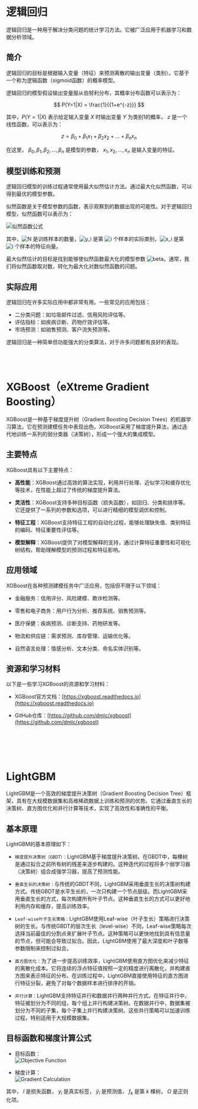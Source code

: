 # 逻辑回归

逻辑回归是一种用于解决分类问题的统计学习方法。它被广泛应用于机器学习和数据分析领域。

## 简介

逻辑回归的目标是根据输入变量（特征）来预测离散的输出变量（类别）。它基于一个称为逻辑函数（sigmoid函数）的概率模型。

逻辑回归的模型假设输出变量服从伯努利分布，其概率分布函数可以表示为：

$$
P(Y=1|X) = \frac{1}{{1+e^{-z}}}
$$

其中，$P(Y=1|X)$ 表示给定输入变量 $X$ 时输出变量 $Y$ 为类别1的概率， $z$ 是一个线性函数，可以表示为：

$$
z = \beta_0 + \beta_1x_1 + \beta_2x_2 + \ldots + \beta_nx_n
$$

在这里， $\beta_0, \beta_1, \beta_2, \ldots, \beta_n$ 是模型的参数， $x_1, x_2, \ldots, x_n$ 是输入变量的特征。

## 模型训练和预测

逻辑回归模型的训练过程通常使用最大似然估计方法。通过最大化似然函数，可以得到最优的模型参数。


似然函数是关于模型参数的函数，表示观察到的数据出现的可能性。对于逻辑回归模型，似然函数可以表示为：

![似然函数公式](https://latex.codecogs.com/png.image?\dpi{150}&space;L(\beta)&space;=&space;\prod_{i=1}^{N}&space;P(Y=y_i|X=x_i)^{y_i}&space;(1-P(Y=y_i|X=x_i))^{1-y_i})

其中，![N](https://latex.codecogs.com/png.image?\dpi{150}&space;N) 是训练样本的数量，![y_i](https://latex.codecogs.com/png.image?\dpi{150}&space;y_i) 是第 ![i](https://latex.codecogs.com/png.image?\dpi{150}&space;i) 个样本的实际类别，![x_i](https://latex.codecogs.com/png.image?\dpi{150}&space;x_i) 是第 ![i](https://latex.codecogs.com/png.image?\dpi{150}&space;i) 个样本的特征向量。

最大似然估计的目标是找到能够使似然函数最大化的模型参数 ![beta](https://latex.codecogs.com/png.image?\dpi{150}&space;\beta)。通常，我们将似然函数取对数，转化为最大化对数似然函数的问题。

## 实际应用

逻辑回归在许多实际应用中都非常有用。一些常见的应用包括：

- 二分类问题：如垃圾邮件过滤、信用风险评估等。
- 评估指标：如疾病诊断、药物疗效评估等。
- 市场预测：如销售预测、客户流失预测等。

逻辑回归是一种简单但功能强大的分类算法，对于许多问题都有良好的表现。
<br>
<br>
<br>
<br>
# XGBoost（eXtreme Gradient Boosting）

XGBoost是一种基于梯度提升树（Gradient Boosting Decision Trees）的机器学习算法，它在预测建模任务中表现出色。XGBoost采用了梯度提升算法，通过迭代地训练一系列的弱分类器（决策树），形成一个强大的集成模型。

## 主要特点

XGBoost具有以下主要特点：

- **高性能**：XGBoost通过高效的算法实现，利用并行处理、近似学习和缓存优化等技术，在性能上超过了传统的梯度提升算法。

- **灵活性**：XGBoost支持多种目标函数（损失函数），如回归、分类和排序等。它还提供了一系列的参数和选项，可以进行精细的模型调优和控制。

- **特征工程**：XGBoost支持特征工程的自动化过程，能够处理缺失值、类别特征的编码、特征重要性评估等。

- **模型解释**：XGBoost提供了对模型解释的支持，通过计算特征重要性和可视化树结构，帮助理解模型的预测过程和特征影响。

## 应用领域

XGBoost在各种预测建模任务中广泛应用，包括但不限于以下领域：

- 金融服务：信用评分、风险建模、欺诈检测等。

- 零售和电子商务：用户行为分析、推荐系统、销售预测等。

- 医疗保健：疾病预测、诊断支持、药物研发等。

- 物流和供应链：需求预测、库存管理、运输优化等。

- 自然语言处理：情感分析、文本分类、命名实体识别等。

## 资源和学习材料

以下是一些学习XGBoost的资源和学习材料：

- XGBoost官方文档：[https://xgboost.readthedocs.io](https://xgboost.readthedocs.io)

- GitHub仓库：[https://github.com/dmlc/xgboost](https://github.com/dmlc/xgboost)
<br>
<br>
<br>
<br>

# LightGBM <br>
LightGBM是一个高效的梯度提升决策树（Gradient Boosting Decision Tree）框架，具有在大规模数据集和高维稀疏数据上训练和预测的优势。它通过垂直生长的决策树、直方图优化和并行计算等技术，实现了高效性和准确性的平衡。

## 基本原理

LightGBM的基本原理如下：

* `梯度提升决策树（GBDT）：`LightGBM基于梯度提升决策树。在GBDT中，每棵树是通过拟合之前所有树的残差来逐步构建的。这种迭代的过程将多个弱学习器（决策树）组合成强学习器，提高了预测性能。

* `垂直生长的决策树：`与传统的GBDT不同，LightGBM采用垂直生长的决策树构建方式。传统GBDT是水平生长的，一次只构建一个节点层级。而LightGBM采用垂直生长的方式，每次构建所有叶子节点。这种垂直生长的方式可以更好地利用内存和缓存，提高训练效率。

* `Leaf-wise叶子生长策略：`LightGBM使用Leaf-wise（叶子生长）策略进行决策树的生长。与传统GBDT的层次生长（level-wise）不同，Leaf-wise策略每次选择当前最佳的分割点来扩展叶子节点。这种策略可以更快地找到具有信息量的节点，但可能会导致过拟合。因此，LightGBM使用了最大深度和叶子数等参数限制来控制过拟合。

* `直方图优化：`为了进一步提高训练效率，LightGBM使用直方图优化来减少特征的离散化成本。它将连续的浮点特征值按照一定的精度进行离散化，并构建直方图来表示特征的分布。在训练过程中，LightGBM直接使用特征的直方图进行特征分裂，避免了对每个数据样本进行排序的开销。

* `并行计算：`LightGBM支持特征并行和数据并行两种并行方式。在特征并行中，特征被划分为不同的组，每个组上并行构建决策树。在数据并行中，数据集被划分为不同的子集，每个子集上并行构建决策树。这些并行策略可以加速训练过程，特别适用于大规模数据集。


## 目标函数和梯度计算公式

* 目标函数：<br>
![Objective Function](https://latex.codecogs.com/svg.latex?\mathcal{L}(\theta)%20=%20\sum_{i=1}^n%20l(y_i,%20\hat{y}_i)%20+%20\sum_{k=1}^K%20\Omega(f_k))

* 梯度计算：<br>
![Gradient Calculation](https://latex.codecogs.com/svg.latex?G_{ij}%20=%20\frac{\partial%20l(y_i,%20\hat{y}_i)}{\partial%20\hat{y}_i}%20\quad%20H_{ij}%20=%20\frac{\partial^2%20l(y_i,%20\hat{y}_i)}{\partial%20\hat{y}_i^2})

其中， $l$ 是损失函数， $y_i$ 是真实标签， $\hat{y}_i$ 是预测值， $f_k$ 是第 $k$ 棵树， $\Omega$ 是正则化项。

